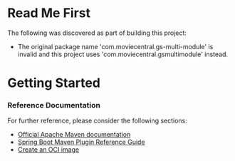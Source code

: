 # Read Me First
The following was discovered as part of building this project:

* The original package name 'com.moviecentral.gs-multi-module' is invalid and this project uses 'com.moviecentral.gsmultimodule' instead.

# Getting Started

### Reference Documentation
For further reference, please consider the following sections:

* [Official Apache Maven documentation](https://maven.apache.org/guides/index.html)
* [Spring Boot Maven Plugin Reference Guide](https://docs.spring.io/spring-boot/docs/2.7.1/maven-plugin/reference/html/)
* [Create an OCI image](https://docs.spring.io/spring-boot/docs/2.7.1/maven-plugin/reference/html/#build-image)

